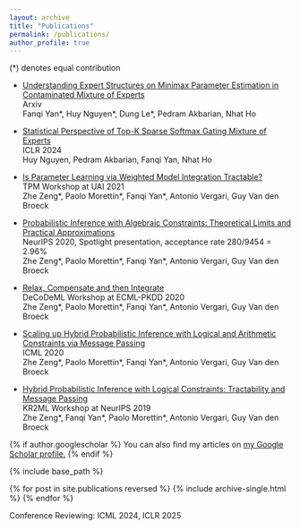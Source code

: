```yaml
---
layout: archive
title: "Publications"
permalink: /publications/
author_profile: true
---
```


  (*) denotes equal contribution

+ [Understanding Expert Structures on Minimax Parameter Estimation in Contaminated Mixture of Experts](https://arxiv.org/abs/2410.12258) <br /> Arxiv <br />Fanqi Yan\*, Huy Nguyen\*, Dung Le\*, Pedram Akbarian, Nhat Ho

+ [Statistical Perspective of Top-K Sparse Softmax Gating Mixture of Experts](https://arxiv.org/pdf/2309.13850.pdf) <br /> ICLR 2024 <br />Huy Nguyen, Pedram Akbarian, Fanqi Yan, Nhat Ho


+ [Is Parameter Learning via Weighted Model Integration Tractable?](https://openreview.net/pdf?id=eecWixvAEeZ)
  <br />TPM Workshop at UAI 2021
  <br />Zhe Zeng\*, Paolo Morettin\*, Fanqi Yan\*, Antonio Vergari, Guy Van den Broeck


+ [Probabilistic Inference with Algebraic Constraints: Theoretical Limits and Practical Approximations](https://proceedings.neurips.cc/paper/2020/hash/85934679f30131d812a8c7475a7d0f74-Abstract.html)
  <br />NeurIPS 2020, Spotlight presentation, acceptance rate 280/9454 = 2.96%
  <br />Zhe Zeng\*, Paolo Morettin\*, Fanqi Yan\*, Antonio Vergari, Guy Van den Broeck


+ [Relax, Compensate and then Integrate](https://web.cs.ucla.edu/~zhezeng/publication/ecml20/ecml20.pdf)
  <br />DeCoDeML Workshop at ECML-PKDD 2020
  <br />Zhe Zeng\*, Paolo Morettin\*, Fanqi Yan\*, Antonio Vergari, Guy Van den Broeck


+ [Scaling up Hybrid Probabilistic Inference with Logical and Arithmetic Constraints via Message Passing](https://proceedings.mlr.press/v119/zeng20a/zeng20a.pdf)
  <br />ICML 2020
  <br />Zhe Zeng\*, Paolo Morettin\*, Fanqi Yan\*, Antonio Vergari, Guy Van den Broeck

  
+ [Hybrid Probabilistic Inference with Logical Constraints: Tractability and Message Passing](https://arxiv.org/pdf/1909.09362.pdf)
  <br />KR2ML Workshop at NeurIPS 2019
  <br />Zhe Zeng\*, Fanqi Yan\*, Paolo Morettin\*, Antonio Vergari, Guy Van den Broeck

   

{% if author.googlescholar %}
  You can also find my articles on <u><a href="{{author.googlescholar}}">my Google Scholar profile</a>.</u>
{% endif %}

{% include base_path %}

{% for post in site.publications reversed %}
  {% include archive-single.html %}
{% endfor %}

Conference Reviewing:
ICML 2024, ICLR 2025
